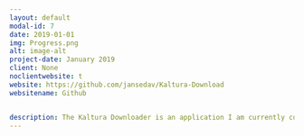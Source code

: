 ```yaml
---
layout: default
modal-id: 7
date: 2019-01-01
img: Progress.png
alt: image-alt
project-date: January 2019
client: None
noclientwebsite: t
website: https://github.com/jansedav/Kaltura-Download
websitename: Github


description: The Kaltura Downloader is an application I am currently constructing for Media Services at Oregon State University. This applications purpose is to download the parent video of a two video upload done in the past. My solution was for a user to input an ID associated with the video they would like to extract, with that ID my application sends a request to the Kaltura API. From this request I get a response from Kaltura with the associated video and the application will automatically download it for the user. This application was constructed using Node.js and React.js. Please view the GitHub link below if you would like to see the code.
---
```

